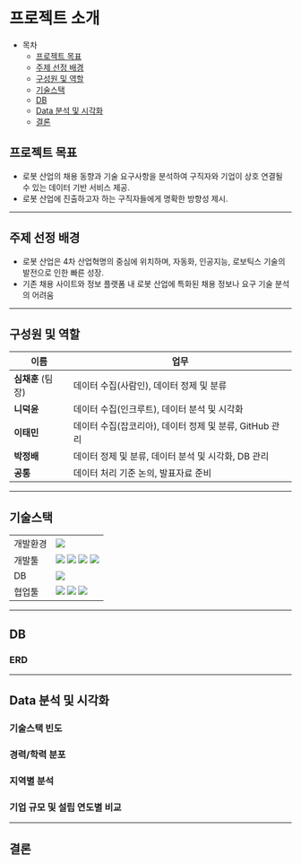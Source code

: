 # 프로젝트 소개
- 목차
  - [프로젝트 목표](##-프로젝트-목표)
  - [주제 선정 배경](##-주제-선정-배경)
  - [구성원 및 역할](##-구성원-및-역할)
  - [기술스택](##-기술스택)
  - [DB](##-db)
  - [Data 분석 및 시각화](##-data-분석-및-시각화)
  - [결론](##-결론)

## 프로젝트 목표  
- 로봇 산업의 채용 동향과 기술 요구사항을 분석하여 구직자와 기업이 상호 연결될 수 있는 데이터 기반 서비스 제공.
- 로봇 산업에 진출하고자 하는 구직자들에게 명확한 방향성 제시.

---

## 주제 선정 배경  
- 로봇 산업은 4차 산업혁명의 중심에 위치하며, 자동화, 인공지능, 로보틱스 기술의 발전으로 인한 빠른 성장.
- 기존 채용 사이트와 정보 플랫폼 내 로봇 산업에 특화된 채용 정보나 요구 기술 분석의 어려움

---

## 구성원 및 역할  

| 이름       | 업무                                                         |
|------------|--------------------------------------------------------------|
| **심채훈** (팀장) | 데이터 수집(사람인), 데이터 정제 및 분류      |
| **니덕윤**  | 데이터 수집(인크루트), 데이터 분석 및 시각화 |
| **이태민**  | 데이터 수집(잡코리아), 데이터 정제 및 분류, GitHub 관리 |
| **박정배**  | 데이터 정제 및 분류, 데이터 분석 및 시각화, DB 관리 |
| **공통**  | 데이터 처리 기준 논의, 발표자료 준비 |

---

## 기술스택

|     |     |
| --- | --- |
| 개발환경 | <img src="https://img.shields.io/badge/Ubuntu-E95420?style=for-the-badge&logo=Ubuntu&logoColor=white"> |
| 개발툴 | <img src="https://img.shields.io/badge/Python-3776AB?style=for-the-badge&logo=python&logoColor=white"> <img src="https://img.shields.io/badge/Jupyter-F37626?style=for-the-badge&logo=jupyter&logoColor=white"> <img src="https://img.shields.io/badge/Selenium-43B02A?style=for-the-badge&logo=selenium&logoColor=white"> <img src="https://img.shields.io/badge/Beautifulsoup-008080?style=for-the-badge&logo=beautifulsoup&logoColor=white"> |
| DB | <img src="https://img.shields.io/badge/MySQL-4479A1?style=for-the-badge&logo=mysql&logoColor=white"> |
| 협업툴 | <img src="https://img.shields.io/badge/Slack-4A154B?style=for-the-badge&logo=slack&logoColor=white"> <img src="https://img.shields.io/badge/Jira-0052CC?style=for-the-badge&logo=Jira&logoColor=white"> <img src="https://img.shields.io/badge/Confluence-172B4D?style=for-the-badge&logo=confluence&logoColor=white"> |

---

## DB

### ERD

---

## Data 분석 및 시각화

### 기술스택 빈도

### 경력/학력 분포

### 지역별 분석

### 기업 규모 및 설립 연도별 비교

---

## 결론

